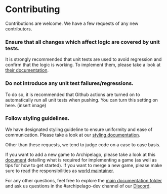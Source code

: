 # Contributing
Contributions are welcome. We have a few requests of any new contributors.

### Ensure that all changes which affect logic are covered by unit tests. 
It is strongly recommended that unit tests are used to avoid regression and confirm that the logic is working.
To implement them, please take a look at [their documentation](/docs/world%20api.md#tests).
### Do not introduce any unit test failures/regressions.
To do so, it is recommended that Github actions are turned on to automatically run all unit tests when pushing.
You can turn this setting on here. (insert image)

### Follow styling guidelines.
We have designated styling guideline to ensure uniformity and ease of communication. Please take a look at 
our [styling documentation](/docs/style.md).

Other than these requests, we tend to judge code on a case to case basis.

If you want to add a new game to Archipelago, please take a look at this [document](/docs/adding%20games.md) detailing what is required 
for implementing a game (as well as tips for how to get started).
If you want to merge a new game, please make sure to read the responsibilities as
[world maintainer](/docs/world%20maintainer.md).

For any other questions, feel free to explore the [main documentation folder](/docs/) and ask us questions in the #archipelago-dev channel 
of our [Discord](https://archipelago.gg/discord).
